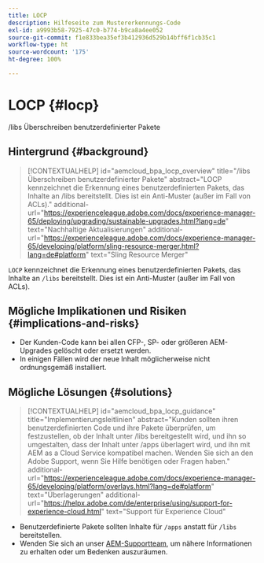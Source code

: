 ```yaml
---
title: LOCP
description: Hilfeseite zum Mustererkennungs-Code
exl-id: a9993b58-7925-47c0-b774-b9ca8a4ee052
source-git-commit: f1e833bea35ef3b412936d529b14bff6f1cb35c1
workflow-type: ht
source-wordcount: '175'
ht-degree: 100%

---
```


# LOCP {#locp}

/libs Überschreiben benutzerdefinierter Pakete

## Hintergrund {#background}

>[!CONTEXTUALHELP]
>id="aemcloud_bpa_locp_overview"
>title="/libs Überschreiben benutzerdefinierter Pakete"
>abstract="LOCP kennzeichnet die Erkennung eines benutzerdefinierten Pakets, das Inhalte an /libs bereitstellt. Dies ist ein Anti-Muster (außer im Fall von ACLs)."
>additional-url="https://experienceleague.adobe.com/docs/experience-manager-65/deploying/upgrading/sustainable-upgrades.html?lang=de" text="Nachhaltige Aktualisierungen"
>additional-url="https://experienceleague.adobe.com/docs/experience-manager-65/developing/platform/sling-resource-merger.html?lang=de#platform" text="Sling Resource Merger"

`LOCP` kennzeichnet die Erkennung eines benutzerdefinierten Pakets, das Inhalte an `/libs` bereitstellt. Dies ist ein Anti-Muster (außer im Fall von ACLs).

## Mögliche Implikationen und Risiken {#implications-and-risks}

* Der Kunden-Code kann bei allen CFP-, SP- oder größeren AEM-Upgrades gelöscht oder ersetzt werden.
* In einigen Fällen wird der neue Inhalt möglicherweise nicht ordnungsgemäß installiert.

## Mögliche Lösungen {#solutions}

>[!CONTEXTUALHELP]
>id="aemcloud_bpa_locp_guidance"
>title="Implementierungsleitlinien"
>abstract="Kunden sollten ihren benutzerdefinierten Code und ihre Pakete überprüfen, um festzustellen, ob der Inhalt unter /libs bereitgestellt wird, und ihn so umgestalten, dass der Inhalt unter /apps überlagert wird, und ihn mit AEM as a Cloud Service kompatibel machen. Wenden Sie sich an den Adobe Support, wenn Sie Hilfe benötigen oder Fragen haben."
>additional-url="https://experienceleague.adobe.com/docs/experience-manager-65/developing/platform/overlays.html?lang=de#platform" text="Überlagerungen"
>additional-url="https://helpx.adobe.com/de/enterprise/using/support-for-experience-cloud.html" text="Support für Experience Cloud"

* Benutzerdefinierte Pakete sollten Inhalte für `/apps` anstatt für `/libs` bereitstellen.
* Wenden Sie sich an unser [AEM-Supportteam](https://helpx.adobe.com/de/enterprise/using/support-for-experience-cloud.html), um nähere Informationen zu erhalten oder um Bedenken auszuräumen.
